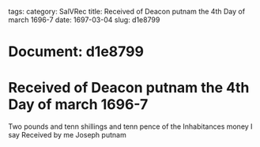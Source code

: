 tags: 
category: SalVRec
title: Received of Deacon putnam the 4th Day of march 1696-7
date: 1697-03-04
slug: d1e8799




# Document: d1e8799


# Received of Deacon putnam the 4th Day of march 1696-7 

Two pounds and tenn shillings and tenn pence of the Inhabitances money I say Received by me Joseph putnam
